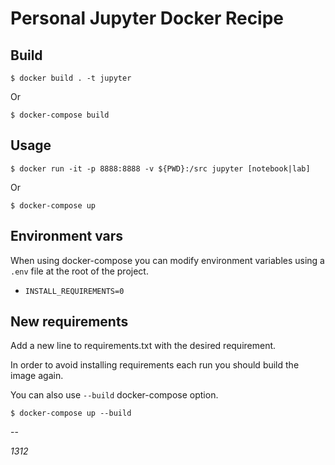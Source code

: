 # Personal Jupyter Docker Recipe

## Build

    $ docker build . -t jupyter

Or

    $ docker-compose build


## Usage

    $ docker run -it -p 8888:8888 -v ${PWD}:/src jupyter [notebook|lab]

Or

    $ docker-compose up


## Environment vars

When using docker-compose you can modify environment variables using a `.env` file at the root of the project.

* `INSTALL_REQUIREMENTS=0`

## New requirements

Add a new line to requirements.txt with the desired requirement.

In order to avoid installing requirements each run you should build the image again.

You can also use `--build` docker-compose option.

    $ docker-compose up --build

--

_1312_
